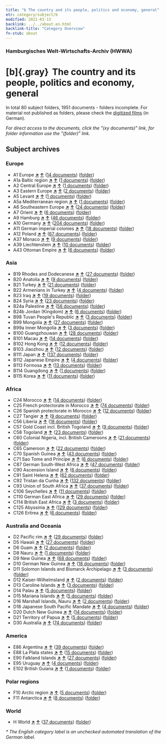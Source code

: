 ```yaml
---
title: "b The country and its people, politics and economy, general"
etr: category/subject/b
modified: 2021-03-13
backlink: ../../about.en.html
backlink-title: "Category Overview"
fn-stub: about
---
```


### Hamburgisches Welt-Wirtschafts-Archiv (HWWA)
# [b]{.gray}&#8201; The country and its people, politics and economy, general&#160; 





In total 80 subject folders, 1951 documents - folders incomplete.
For material not published as folders, please check the [digitized films](/film/h1_sh) (in German).

_For direct access to the documents, click the "(xy documents)" link, for folder information use the "(folder)" link._

## Subject archives



### Europe

- A1 Europe [**&nearr;**](../../../geo/i/140892/about.en.html "Europe (all folders)") [**&uarr;**](../../../geo/about.en.html#A1 "Country category system") (<a href="https://pm20.zbw.eu/dfgview/sh/140892,144196" title="about: Europe : The country and its people, politics and economy, general" target="_blank">14 documents</a>) ([folder](http://purl.org/pressemappe20/folder/sh/140892,144196))
- A1a Baltic region [**&nearr;**](../../../geo/i/140894/about.en.html "Baltic region (all folders)") [**&uarr;**](../../../geo/about.en.html#A1a "Country category system") (<a href="https://pm20.zbw.eu/dfgview/sh/140894,144196" title="about: Baltic region : The country and its people, politics and economy, general" target="_blank">1 documents</a>) ([folder](http://purl.org/pressemappe20/folder/sh/140894,144196))
- A2 Central Europe [**&nearr;**](../../../geo/i/140895/about.en.html "Central Europe (all folders)") [**&uarr;**](../../../geo/about.en.html#A2 "Country category system") (<a href="https://pm20.zbw.eu/dfgview/sh/140895,144196" title="about: Central Europe : The country and its people, politics and economy, general" target="_blank">1 documents</a>) ([folder](http://purl.org/pressemappe20/folder/sh/140895,144196))
- A3 Eastern Europe [**&nearr;**](../../../geo/i/140896/about.en.html "Eastern Europe (all folders)") [**&uarr;**](../../../geo/about.en.html#A3 "Country category system") (<a href="https://pm20.zbw.eu/dfgview/sh/140896,144196" title="about: Eastern Europe : The country and its people, politics and economy, general" target="_blank">2 documents</a>) ([folder](http://purl.org/pressemappe20/folder/sh/140896,144196))
- A5 Levant [**&nearr;**](../../../geo/i/140898/about.en.html "Levant (all folders)") [**&uarr;**](../../../geo/about.en.html#A5 "Country category system") (<a href="https://pm20.zbw.eu/dfgview/sh/140898,144196" title="about: Levant : The country and its people, politics and economy, general" target="_blank">1 documents</a>) ([folder](http://purl.org/pressemappe20/folder/sh/140898,144196))
- A5a Mediterranean region [**&nearr;**](../../../geo/i/140899/about.en.html "Mediterranean region (all folders)") [**&uarr;**](../../../geo/about.en.html#A5a "Country category system") (<a href="https://pm20.zbw.eu/dfgview/sh/140899,144196" title="about: Mediterranean region : The country and its people, politics and economy, general" target="_blank">1 documents</a>) ([folder](http://purl.org/pressemappe20/folder/sh/140899,144196))
- A6 Southeastern Europe [**&nearr;**](../../../geo/i/140900/about.en.html "Southeastern Europe (all folders)") [**&uarr;**](../../../geo/about.en.html#A6 "Country category system") (<a href="https://pm20.zbw.eu/dfgview/sh/140900,144196" title="about: Southeastern Europe : The country and its people, politics and economy, general" target="_blank">24 documents</a>) ([folder](http://purl.org/pressemappe20/folder/sh/140900,144196))
- A7 Orient [**&nearr;**](../../../geo/i/140902/about.en.html "Orient (all folders)") [**&uarr;**](../../../geo/about.en.html#A7 "Country category system") (<a href="https://pm20.zbw.eu/dfgview/sh/140902,144196" title="about: Orient : The country and its people, politics and economy, general" target="_blank">6 documents</a>) ([folder](http://purl.org/pressemappe20/folder/sh/140902,144196))
- A9 Hamburg [**&nearr;**](../../../geo/i/140905/about.en.html "Hamburg (all folders)") [**&uarr;**](../../../geo/about.en.html#A9 "Country category system") (<a href="https://pm20.zbw.eu/dfgview/sh/140905,144196" title="about: Hamburg : The country and its people, politics and economy, general" target="_blank">46 documents</a>) ([folder](http://purl.org/pressemappe20/folder/sh/140905,144196))
- A10 Germany [**&nearr;**](../../../geo/i/126128/about.en.html "Germany (all folders)") [**&uarr;**](../../../geo/about.en.html#A10 "Country category system") (<a href="https://pm20.zbw.eu/dfgview/sh/126128,144196" title="about: Germany : The country and its people, politics and economy, general" target="_blank">204 documents</a>) ([folder](http://purl.org/pressemappe20/folder/sh/126128,144196))
- A11 German imperial colonies [**&nearr;**](../../../geo/i/140960/about.en.html "German imperial colonies (all folders)") [**&uarr;**](../../../geo/about.en.html#A11 "Country category system") (<a href="https://pm20.zbw.eu/dfgview/sh/140960,144196" title="about: German imperial colonies : The country and its people, politics and economy, general" target="_blank">18 documents</a>) ([folder](http://purl.org/pressemappe20/folder/sh/140960,144196))
- A12 Poland [**&nearr;**](../../../geo/i/140962/about.en.html "Poland (all folders)") [**&uarr;**](../../../geo/about.en.html#A12 "Country category system") (<a href="https://pm20.zbw.eu/dfgview/sh/140962,144196" title="about: Poland : The country and its people, politics and economy, general" target="_blank">67 documents</a>) ([folder](http://purl.org/pressemappe20/folder/sh/140962,144196))
- A37 Monaco [**&nearr;**](../../../geo/i/141013/about.en.html "Monaco (all folders)") [**&uarr;**](../../../geo/about.en.html#A37 "Country category system") (<a href="https://pm20.zbw.eu/dfgview/sh/141013,144196" title="about: Monaco : The country and its people, politics and economy, general" target="_blank">9 documents</a>) ([folder](http://purl.org/pressemappe20/folder/sh/141013,144196))
- A39 Liechtenstein [**&nearr;**](../../../geo/i/141016/about.en.html "Liechtenstein (all folders)") [**&uarr;**](../../../geo/about.en.html#A39 "Country category system") (<a href="https://pm20.zbw.eu/dfgview/sh/141016,144196" title="about: Liechtenstein : The country and its people, politics and economy, general" target="_blank">10 documents</a>) ([folder](http://purl.org/pressemappe20/folder/sh/141016,144196))
- A43 Ottoman Empire [**&nearr;**](../../../geo/i/141034/about.en.html "Ottoman Empire (all folders)") [**&uarr;**](../../../geo/about.en.html#A43 "Country category system") (<a href="https://pm20.zbw.eu/dfgview/sh/141034,144196" title="about: Ottoman Empire : The country and its people, politics and economy, general" target="_blank">6 documents</a>) ([folder](http://purl.org/pressemappe20/folder/sh/141034,144196))

### Asia

- B19 Rhodes and Dodecanese [**&nearr;**](../../../geo/i/141106/about.en.html "Rhodes and Dodecanese (all folders)") [**&uarr;**](../../../geo/about.en.html#B19 "Country category system") (<a href="https://pm20.zbw.eu/dfgview/sh/141106,144196" title="about: Rhodes and Dodecanese : The country and its people, politics and economy, general" target="_blank">27 documents</a>) ([folder](http://purl.org/pressemappe20/folder/sh/141106,144196))
- B20 Anatolia [**&nearr;**](../../../geo/i/141108/about.en.html "Anatolia (all folders)") [**&uarr;**](../../../geo/about.en.html#B20 "Country category system") (<a href="https://pm20.zbw.eu/dfgview/sh/141108,144196" title="about: Anatolia : The country and its people, politics and economy, general" target="_blank">9 documents</a>) ([folder](http://purl.org/pressemappe20/folder/sh/141108,144196))
- B21 Turkey [**&nearr;**](../../../geo/i/141111/about.en.html "Turkey (all folders)") [**&uarr;**](../../../geo/about.en.html#B21 "Country category system") (<a href="https://pm20.zbw.eu/dfgview/sh/141111,144196" title="about: Turkey : The country and its people, politics and economy, general" target="_blank">21 documents</a>) ([folder](http://purl.org/pressemappe20/folder/sh/141111,144196))
- B22 Armenians in Turkey [**&nearr;**](../../../geo/i/141112/about.en.html "Armenians in Turkey (all folders)") [**&uarr;**](../../../geo/about.en.html#B22 "Country category system") (<a href="https://pm20.zbw.eu/dfgview/sh/141112,144196" title="about: Armenians in Turkey : The country and its people, politics and economy, general" target="_blank">4 documents</a>) ([folder](http://purl.org/pressemappe20/folder/sh/141112,144196))
- B23 Iraq [**&nearr;**](../../../geo/i/141113/about.en.html "Iraq (all folders)") [**&uarr;**](../../../geo/about.en.html#B23 "Country category system") (<a href="https://pm20.zbw.eu/dfgview/sh/141113,144196" title="about: Iraq : The country and its people, politics and economy, general" target="_blank">19 documents</a>) ([folder](http://purl.org/pressemappe20/folder/sh/141113,144196))
- B24 Syria [**&nearr;**](../../../geo/i/141114/about.en.html "Syria (all folders)") [**&uarr;**](../../../geo/about.en.html#B24 "Country category system") (<a href="https://pm20.zbw.eu/dfgview/sh/141114,144196" title="about: Syria : The country and its people, politics and economy, general" target="_blank">23 documents</a>) ([folder](http://purl.org/pressemappe20/folder/sh/141114,144196))
- B24a Palestine [**&nearr;**](../../../geo/i/141115/about.en.html "Palestine (all folders)") [**&uarr;**](../../../geo/about.en.html#B24a "Country category system") (<a href="https://pm20.zbw.eu/dfgview/sh/141115,144196" title="about: Palestine : The country and its people, politics and economy, general" target="_blank">56 documents</a>) ([folder](http://purl.org/pressemappe20/folder/sh/141115,144196))
- B24b Jordan (Kingdom) [**&nearr;**](../../../geo/i/141116/about.en.html "Jordan (Kingdom) (all folders)") [**&uarr;**](../../../geo/about.en.html#B24b "Country category system") (<a href="https://pm20.zbw.eu/dfgview/sh/141116,144196" title="about: Jordan (Kingdom) : The country and its people, politics and economy, general" target="_blank">6 documents</a>) ([folder](http://purl.org/pressemappe20/folder/sh/141116,144196))
- B98 Tuvan People's Republic [**&nearr;**](../../../geo/i/141260/about.en.html "Tuvan People's Republic (all folders)") [**&uarr;**](../../../geo/about.en.html#B98 "Country category system") (<a href="https://pm20.zbw.eu/dfgview/sh/141260,144196" title="about: Tuvan People's Republic : The country and its people, politics and economy, general" target="_blank">3 documents</a>) ([folder](http://purl.org/pressemappe20/folder/sh/141260,144196))
- B99 Mongolia [**&nearr;**](../../../geo/i/141261/about.en.html "Mongolia (all folders)") [**&uarr;**](../../../geo/about.en.html#B99 "Country category system") (<a href="https://pm20.zbw.eu/dfgview/sh/141261,144196" title="about: Mongolia : The country and its people, politics and economy, general" target="_blank">27 documents</a>) ([folder](http://purl.org/pressemappe20/folder/sh/141261,144196))
- B99a Inner Mongolia [**&nearr;**](../../../geo/i/141264/about.en.html "Inner Mongolia (all folders)") [**&uarr;**](../../../geo/about.en.html#B99a "Country category system") (<a href="https://pm20.zbw.eu/dfgview/sh/141264,144196" title="about: Inner Mongolia : The country and its people, politics and economy, general" target="_blank">3 documents</a>) ([folder](http://purl.org/pressemappe20/folder/sh/141264,144196))
- B100 Guangzhouwan [**&nearr;**](../../../geo/i/141266/about.en.html "Guangzhouwan (all folders)") [**&uarr;**](../../../geo/about.en.html#B100 "Country category system") (<a href="https://pm20.zbw.eu/dfgview/sh/141266,144196" title="about: Guangzhouwan : The country and its people, politics and economy, general" target="_blank">28 documents</a>) ([folder](http://purl.org/pressemappe20/folder/sh/141266,144196))
- B101 Macau [**&nearr;**](../../../geo/i/141267/about.en.html "Macau (all folders)") [**&uarr;**](../../../geo/about.en.html#B101 "Country category system") (<a href="https://pm20.zbw.eu/dfgview/sh/141267,144196" title="about: Macau : The country and its people, politics and economy, general" target="_blank">14 documents</a>) ([folder](http://purl.org/pressemappe20/folder/sh/141267,144196))
- B102 Hong Kong [**&nearr;**](../../../geo/i/141268/about.en.html "Hong Kong (all folders)") [**&uarr;**](../../../geo/about.en.html#B102 "Country category system") (<a href="https://pm20.zbw.eu/dfgview/sh/141268,144196" title="about: Hong Kong : The country and its people, politics and economy, general" target="_blank">12 documents</a>) ([folder](http://purl.org/pressemappe20/folder/sh/141268,144196))
- B103 Jiaozhou [**&nearr;**](../../../geo/i/126163/about.en.html "Jiaozhou (all folders)") [**&uarr;**](../../../geo/about.en.html#B103 "Country category system") (<a href="https://pm20.zbw.eu/dfgview/sh/126163,144196" title="about: Jiaozhou : The country and its people, politics and economy, general" target="_blank">12 documents</a>) ([folder](http://purl.org/pressemappe20/folder/sh/126163,144196))
- B111 Japan [**&nearr;**](../../../geo/i/141272/about.en.html "Japan (all folders)") [**&uarr;**](../../../geo/about.en.html#B111 "Country category system") (<a href="https://pm20.zbw.eu/dfgview/sh/141272,144196" title="about: Japan : The country and its people, politics and economy, general" target="_blank">137 documents</a>) ([folder](http://purl.org/pressemappe20/folder/sh/141272,144196))
- B112 Japanese Empire [**&nearr;**](../../../geo/i/141273/about.en.html "Japanese Empire (all folders)") [**&uarr;**](../../../geo/about.en.html#B112 "Country category system") (<a href="https://pm20.zbw.eu/dfgview/sh/141273,144196" title="about: Japanese Empire : The country and its people, politics and economy, general" target="_blank">4 documents</a>) ([folder](http://purl.org/pressemappe20/folder/sh/141273,144196))
- B113 Formosa [**&nearr;**](../../../geo/i/141274/about.en.html "Formosa (all folders)") [**&uarr;**](../../../geo/about.en.html#B113 "Country category system") (<a href="https://pm20.zbw.eu/dfgview/sh/141274,144196" title="about: Formosa : The country and its people, politics and economy, general" target="_blank">13 documents</a>) ([folder](http://purl.org/pressemappe20/folder/sh/141274,144196))
- B114 Guangdong [**&nearr;**](../../../geo/i/141275/about.en.html "Guangdong (all folders)") [**&uarr;**](../../../geo/about.en.html#B114 "Country category system") (<a href="https://pm20.zbw.eu/dfgview/sh/141275,144196" title="about: Guangdong : The country and its people, politics and economy, general" target="_blank">1 documents</a>) ([folder](http://purl.org/pressemappe20/folder/sh/141275,144196))
- B115 Korea [**&nearr;**](../../../geo/i/141276/about.en.html "Korea (all folders)") [**&uarr;**](../../../geo/about.en.html#B115 "Country category system") (<a href="https://pm20.zbw.eu/dfgview/sh/141276,144196" title="about: Korea : The country and its people, politics and economy, general" target="_blank">11 documents</a>) ([folder](http://purl.org/pressemappe20/folder/sh/141276,144196))

### Africa

- C24 Morocco [**&nearr;**](../../../geo/i/141356/about.en.html "Morocco (all folders)") [**&uarr;**](../../../geo/about.en.html#C24 "Country category system") (<a href="https://pm20.zbw.eu/dfgview/sh/141356,144196" title="about: Morocco : The country and its people, politics and economy, general" target="_blank">14 documents</a>) ([folder](http://purl.org/pressemappe20/folder/sh/141356,144196))
- C25 French protectorate in Morocco [**&nearr;**](../../../geo/i/141358/about.en.html "French protectorate in Morocco (all folders)") [**&uarr;**](../../../geo/about.en.html#C25 "Country category system") (<a href="https://pm20.zbw.eu/dfgview/sh/141358,144196" title="about: French protectorate in Morocco : The country and its people, politics and economy, general" target="_blank">74 documents</a>) ([folder](http://purl.org/pressemappe20/folder/sh/141358,144196))
- C26 Spanish protectorate in Morocco [**&nearr;**](../../../geo/i/141359/about.en.html "Spanish protectorate in Morocco (all folders)") [**&uarr;**](../../../geo/about.en.html#C26 "Country category system") (<a href="https://pm20.zbw.eu/dfgview/sh/141359,144196" title="about: Spanish protectorate in Morocco : The country and its people, politics and economy, general" target="_blank">12 documents</a>) ([folder](http://purl.org/pressemappe20/folder/sh/141359,144196))
- C27 Tangier [**&nearr;**](../../../geo/i/141360/about.en.html "Tangier (all folders)") [**&uarr;**](../../../geo/about.en.html#C27 "Country category system") (<a href="https://pm20.zbw.eu/dfgview/sh/141360,144196" title="about: Tangier : The country and its people, politics and economy, general" target="_blank">9 documents</a>) ([folder](http://purl.org/pressemappe20/folder/sh/141360,144196))
- C56 Liberia [**&nearr;**](../../../geo/i/141405/about.en.html "Liberia (all folders)") [**&uarr;**](../../../geo/about.en.html#C56 "Country category system") (<a href="https://pm20.zbw.eu/dfgview/sh/141405,144196" title="about: Liberia : The country and its people, politics and economy, general" target="_blank">18 documents</a>) ([folder](http://purl.org/pressemappe20/folder/sh/141405,144196))
- C57 Gold Coast incl. British Togoland [**&nearr;**](../../../geo/i/141406/about.en.html "Gold Coast incl. British Togoland (all folders)") [**&uarr;**](../../../geo/about.en.html#C57 "Country category system") (<a href="https://pm20.zbw.eu/dfgview/sh/141406,144196" title="about: Gold Coast incl. British Togoland : The country and its people, politics and economy, general" target="_blank">9 documents</a>) ([folder](http://purl.org/pressemappe20/folder/sh/141406,144196))
- C58 Togoland [**&nearr;**](../../../geo/i/141408/about.en.html "Togoland (all folders)") [**&uarr;**](../../../geo/about.en.html#C58 "Country category system") (<a href="https://pm20.zbw.eu/dfgview/sh/141408,144196" title="about: Togoland : The country and its people, politics and economy, general" target="_blank">23 documents</a>) ([folder](http://purl.org/pressemappe20/folder/sh/141408,144196))
- C60 Colonial Nigeria, incl. British Cameroons [**&nearr;**](../../../geo/i/141409/about.en.html "Colonial Nigeria, incl. British Cameroons (all folders)") [**&uarr;**](../../../geo/about.en.html#C60 "Country category system") (<a href="https://pm20.zbw.eu/dfgview/sh/141409,144196" title="about: Colonial Nigeria, incl. British Cameroons : The country and its people, politics and economy, general" target="_blank">21 documents</a>) ([folder](http://purl.org/pressemappe20/folder/sh/141409,144196))
- C65 Cameroon [**&nearr;**](../../../geo/i/141410/about.en.html "Cameroon (all folders)") [**&uarr;**](../../../geo/about.en.html#C65 "Country category system") (<a href="https://pm20.zbw.eu/dfgview/sh/141410,144196" title="about: Cameroon : The country and its people, politics and economy, general" target="_blank">22 documents</a>) ([folder](http://purl.org/pressemappe20/folder/sh/141410,144196))
- C70 Spanish Guinea [**&nearr;**](../../../geo/i/141412/about.en.html "Spanish Guinea (all folders)") [**&uarr;**](../../../geo/about.en.html#C70 "Country category system") (<a href="https://pm20.zbw.eu/dfgview/sh/141412,144196" title="about: Spanish Guinea : The country and its people, politics and economy, general" target="_blank">43 documents</a>) ([folder](http://purl.org/pressemappe20/folder/sh/141412,144196))
- C71 Sao Tome and Principe [**&nearr;**](../../../geo/i/141413/about.en.html "Sao Tome and Principe (all folders)") [**&uarr;**](../../../geo/about.en.html#C71 "Country category system") (<a href="https://pm20.zbw.eu/dfgview/sh/141413,144196" title="about: Sao Tome and Principe : The country and its people, politics and economy, general" target="_blank">6 documents</a>) ([folder](http://purl.org/pressemappe20/folder/sh/141413,144196))
- C87 German South-West Africa [**&nearr;**](../../../geo/i/141450/about.en.html "German South-West Africa (all folders)") [**&uarr;**](../../../geo/about.en.html#C87 "Country category system") (<a href="https://pm20.zbw.eu/dfgview/sh/141450,144196" title="about: German South-West Africa : The country and its people, politics and economy, general" target="_blank">47 documents</a>) ([folder](http://purl.org/pressemappe20/folder/sh/141450,144196))
- C90 Ascension Island [**&nearr;**](../../../geo/i/141451/about.en.html "Ascension Island (all folders)") [**&uarr;**](../../../geo/about.en.html#C90 "Country category system") (<a href="https://pm20.zbw.eu/dfgview/sh/141451,144196" title="about: Ascension Island : The country and its people, politics and economy, general" target="_blank">6 documents</a>) ([folder](http://purl.org/pressemappe20/folder/sh/141451,144196))
- C91 Saint Helena [**&nearr;**](../../../geo/i/141452/about.en.html "Saint Helena (all folders)") [**&uarr;**](../../../geo/about.en.html#C91 "Country category system") (<a href="https://pm20.zbw.eu/dfgview/sh/141452,144196" title="about: Saint Helena : The country and its people, politics and economy, general" target="_blank">62 documents</a>) ([folder](http://purl.org/pressemappe20/folder/sh/141452,144196))
- C92 Tristan da Cunha [**&nearr;**](../../../geo/i/141453/about.en.html "Tristan da Cunha (all folders)") [**&uarr;**](../../../geo/about.en.html#C92 "Country category system") (<a href="https://pm20.zbw.eu/dfgview/sh/141453,144196" title="about: Tristan da Cunha : The country and its people, politics and economy, general" target="_blank">132 documents</a>) ([folder](http://purl.org/pressemappe20/folder/sh/141453,144196))
- C93 Union of South Africa [**&nearr;**](../../../geo/i/141454/about.en.html "Union of South Africa (all folders)") [**&uarr;**](../../../geo/about.en.html#C93 "Country category system") (<a href="https://pm20.zbw.eu/dfgview/sh/141454,144196" title="about: Union of South Africa : The country and its people, politics and economy, general" target="_blank">37 documents</a>) ([folder](http://purl.org/pressemappe20/folder/sh/141454,144196))
- C106 Seychelles [**&nearr;**](../../../geo/i/141470/about.en.html "Seychelles (all folders)") [**&uarr;**](../../../geo/about.en.html#C106 "Country category system") (<a href="https://pm20.zbw.eu/dfgview/sh/141470,144196" title="about: Seychelles : The country and its people, politics and economy, general" target="_blank">11 documents</a>) ([folder](http://purl.org/pressemappe20/folder/sh/141470,144196))
- C110 German East Africa [**&nearr;**](../../../geo/i/141471/about.en.html "German East Africa (all folders)") [**&uarr;**](../../../geo/about.en.html#C110 "Country category system") (<a href="https://pm20.zbw.eu/dfgview/sh/141471,144196" title="about: German East Africa : The country and its people, politics and economy, general" target="_blank">29 documents</a>) ([folder](http://purl.org/pressemappe20/folder/sh/141471,144196))
- C114 British East Africa [**&nearr;**](../../../geo/i/141473/about.en.html "British East Africa (all folders)") [**&uarr;**](../../../geo/about.en.html#C114 "Country category system") (<a href="https://pm20.zbw.eu/dfgview/sh/141473,144196" title="about: British East Africa : The country and its people, politics and economy, general" target="_blank">3 documents</a>) ([folder](http://purl.org/pressemappe20/folder/sh/141473,144196))
- C125 Abyssinia [**&nearr;**](../../../geo/i/141482/about.en.html "Abyssinia (all folders)") [**&uarr;**](../../../geo/about.en.html#C125 "Country category system") (<a href="https://pm20.zbw.eu/dfgview/sh/141482,144196" title="about: Abyssinia : The country and its people, politics and economy, general" target="_blank">129 documents</a>) ([folder](http://purl.org/pressemappe20/folder/sh/141482,144196))
- C126 Eritrea [**&nearr;**](../../../geo/i/141483/about.en.html "Eritrea (all folders)") [**&uarr;**](../../../geo/about.en.html#C126 "Country category system") (<a href="https://pm20.zbw.eu/dfgview/sh/141483,144196" title="about: Eritrea : The country and its people, politics and economy, general" target="_blank">6 documents</a>) ([folder](http://purl.org/pressemappe20/folder/sh/141483,144196))

### Australia and Oceania

- D2 Pacific rim [**&nearr;**](../../../geo/i/141593/about.en.html "Pacific rim (all folders)") [**&uarr;**](../../../geo/about.en.html#D2 "Country category system") (<a href="https://pm20.zbw.eu/dfgview/sh/141593,144196" title="about: Pacific rim : The country and its people, politics and economy, general" target="_blank">29 documents</a>) ([folder](http://purl.org/pressemappe20/folder/sh/141593,144196))
- D5 Hawaii [**&nearr;**](../../../geo/i/141595/about.en.html "Hawaii (all folders)") [**&uarr;**](../../../geo/about.en.html#D5 "Country category system") (<a href="https://pm20.zbw.eu/dfgview/sh/141595,144196" title="about: Hawaii : The country and its people, politics and economy, general" target="_blank">27 documents</a>) ([folder](http://purl.org/pressemappe20/folder/sh/141595,144196))
- D6 Guam [**&nearr;**](../../../geo/i/141598/about.en.html "Guam (all folders)") [**&uarr;**](../../../geo/about.en.html#D6 "Country category system") (<a href="https://pm20.zbw.eu/dfgview/sh/141598,144196" title="about: Guam : The country and its people, politics and economy, general" target="_blank">2 documents</a>) ([folder](http://purl.org/pressemappe20/folder/sh/141598,144196))
- D8 Nauru [**&nearr;**](../../../geo/i/141599/about.en.html "Nauru (all folders)") [**&uarr;**](../../../geo/about.en.html#D8 "Country category system") (<a href="https://pm20.zbw.eu/dfgview/sh/141599,144196" title="about: Nauru : The country and its people, politics and economy, general" target="_blank">1 documents</a>) ([folder](http://purl.org/pressemappe20/folder/sh/141599,144196))
- D9 New Guinea [**&nearr;**](../../../geo/i/141600/about.en.html "New Guinea (all folders)") [**&uarr;**](../../../geo/about.en.html#D9 "Country category system") (<a href="https://pm20.zbw.eu/dfgview/sh/141600,144196" title="about: New Guinea : The country and its people, politics and economy, general" target="_blank">68 documents</a>) ([folder](http://purl.org/pressemappe20/folder/sh/141600,144196))
- D10 German New Guinea [**&nearr;**](../../../geo/i/141601/about.en.html "German New Guinea (all folders)") [**&uarr;**](../../../geo/about.en.html#D10 "Country category system") (<a href="https://pm20.zbw.eu/dfgview/sh/141601,144196" title="about: German New Guinea : The country and its people, politics and economy, general" target="_blank">18 documents</a>) ([folder](http://purl.org/pressemappe20/folder/sh/141601,144196))
- D11 Solomon Islands and Bismarck Archipelago [**&nearr;**](../../../geo/i/141610/about.en.html "Solomon Islands and Bismarck Archipelago (all folders)") [**&uarr;**](../../../geo/about.en.html#D11 "Country category system") (<a href="https://pm20.zbw.eu/dfgview/sh/141610,144196" title="about: Solomon Islands and Bismarck Archipelago : The country and its people, politics and economy, general" target="_blank">3 documents</a>) ([folder](http://purl.org/pressemappe20/folder/sh/141610,144196))
- D12 Kaiser-Wilhelmsland [**&nearr;**](../../../geo/i/141612/about.en.html "Kaiser-Wilhelmsland (all folders)") [**&uarr;**](../../../geo/about.en.html#D12 "Country category system") (<a href="https://pm20.zbw.eu/dfgview/sh/141612,144196" title="about: Kaiser-Wilhelmsland : The country and its people, politics and economy, general" target="_blank">2 documents</a>) ([folder](http://purl.org/pressemappe20/folder/sh/141612,144196))
- D13 Caroline Islands [**&nearr;**](../../../geo/i/141613/about.en.html "Caroline Islands (all folders)") [**&uarr;**](../../../geo/about.en.html#D13 "Country category system") (<a href="https://pm20.zbw.eu/dfgview/sh/141613,144196" title="about: Caroline Islands : The country and its people, politics and economy, general" target="_blank">3 documents</a>) ([folder](http://purl.org/pressemappe20/folder/sh/141613,144196))
- D14 Palau [**&nearr;**](../../../geo/i/141614/about.en.html "Palau (all folders)") [**&uarr;**](../../../geo/about.en.html#D14 "Country category system") (<a href="https://pm20.zbw.eu/dfgview/sh/141614,144196" title="about: Palau : The country and its people, politics and economy, general" target="_blank">5 documents</a>) ([folder](http://purl.org/pressemappe20/folder/sh/141614,144196))
- D15 Mariana Islands [**&nearr;**](../../../geo/i/141615/about.en.html "Mariana Islands (all folders)") [**&uarr;**](../../../geo/about.en.html#D15 "Country category system") (<a href="https://pm20.zbw.eu/dfgview/sh/141615,144196" title="about: Mariana Islands : The country and its people, politics and economy, general" target="_blank">5 documents</a>) ([folder](http://purl.org/pressemappe20/folder/sh/141615,144196))
- D16 Marshall Islands, Nauru [**&nearr;**](../../../geo/i/141616/about.en.html "Marshall Islands, Nauru (all folders)") [**&uarr;**](../../../geo/about.en.html#D16 "Country category system") (<a href="https://pm20.zbw.eu/dfgview/sh/141616,144196" title="about: Marshall Islands, Nauru : The country and its people, politics and economy, general" target="_blank">2 documents</a>) ([folder](http://purl.org/pressemappe20/folder/sh/141616,144196))
- D18 Japanese South Pacific Mandate [**&nearr;**](../../../geo/i/141618/about.en.html "Japanese South Pacific Mandate (all folders)") [**&uarr;**](../../../geo/about.en.html#D18 "Country category system") (<a href="https://pm20.zbw.eu/dfgview/sh/141618,144196" title="about: Japanese South Pacific Mandate : The country and its people, politics and economy, general" target="_blank">4 documents</a>) ([folder](http://purl.org/pressemappe20/folder/sh/141618,144196))
- D20 Dutch New Guinea [**&nearr;**](../../../geo/i/141619/about.en.html "Dutch New Guinea (all folders)") [**&uarr;**](../../../geo/about.en.html#D20 "Country category system") (<a href="https://pm20.zbw.eu/dfgview/sh/141619,144196" title="about: Dutch New Guinea : The country and its people, politics and economy, general" target="_blank">14 documents</a>) ([folder](http://purl.org/pressemappe20/folder/sh/141619,144196))
- D21 Territory of Papua [**&nearr;**](../../../geo/i/141620/about.en.html "Territory of Papua (all folders)") [**&uarr;**](../../../geo/about.en.html#D21 "Country category system") (<a href="https://pm20.zbw.eu/dfgview/sh/141620,144196" title="about: Territory of Papua : The country and its people, politics and economy, general" target="_blank">5 documents</a>) ([folder](http://purl.org/pressemappe20/folder/sh/141620,144196))
- D30 Australia [**&nearr;**](../../../geo/i/141621/about.en.html "Australia (all folders)") [**&uarr;**](../../../geo/about.en.html#D30 "Country category system") (<a href="https://pm20.zbw.eu/dfgview/sh/141621,144196" title="about: Australia : The country and its people, politics and economy, general" target="_blank">74 documents</a>) ([folder](http://purl.org/pressemappe20/folder/sh/141621,144196))

### America

- E86 Argentina [**&nearr;**](../../../geo/i/141692/about.en.html "Argentina (all folders)") [**&uarr;**](../../../geo/about.en.html#E86 "Country category system") (<a href="https://pm20.zbw.eu/dfgview/sh/141692,144196" title="about: Argentina : The country and its people, politics and economy, general" target="_blank">39 documents</a>) ([folder](http://purl.org/pressemappe20/folder/sh/141692,144196))
- E88 La Plata states [**&nearr;**](../../../geo/i/141693/about.en.html "La Plata states (all folders)") [**&uarr;**](../../../geo/about.en.html#E88 "Country category system") (<a href="https://pm20.zbw.eu/dfgview/sh/141693,144196" title="about: La Plata states : The country and its people, politics and economy, general" target="_blank">15 documents</a>) ([folder](http://purl.org/pressemappe20/folder/sh/141693,144196))
- E90 Falkland Islands [**&nearr;**](../../../geo/i/141694/about.en.html "Falkland Islands (all folders)") [**&uarr;**](../../../geo/about.en.html#E90 "Country category system") (<a href="https://pm20.zbw.eu/dfgview/sh/141694,144196" title="about: Falkland Islands : The country and its people, politics and economy, general" target="_blank">27 documents</a>) ([folder](http://purl.org/pressemappe20/folder/sh/141694,144196))
- E95 Uruguay [**&nearr;**](../../../geo/i/141695/about.en.html "Uruguay (all folders)") [**&uarr;**](../../../geo/about.en.html#E95 "Country category system") (<a href="https://pm20.zbw.eu/dfgview/sh/141695,144196" title="about: Uruguay : The country and its people, politics and economy, general" target="_blank">4 documents</a>) ([folder](http://purl.org/pressemappe20/folder/sh/141695,144196))
- E102 British Guiana [**&nearr;**](../../../geo/i/141700/about.en.html "British Guiana (all folders)") [**&uarr;**](../../../geo/about.en.html#E102 "Country category system") (<a href="https://pm20.zbw.eu/dfgview/sh/141700,144196" title="about: British Guiana : The country and its people, politics and economy, general" target="_blank">1 documents</a>) ([folder](http://purl.org/pressemappe20/folder/sh/141700,144196))

### Polar regions

- F10 Arctic region [**&nearr;**](../../../geo/i/141702/about.en.html "Arctic region (all folders)") [**&uarr;**](../../../geo/about.en.html#F10 "Country category system") (<a href="https://pm20.zbw.eu/dfgview/sh/141702,144196" title="about: Arctic region : The country and its people, politics and economy, general" target="_blank">5 documents</a>) ([folder](http://purl.org/pressemappe20/folder/sh/141702,144196))
- F11 Antarctica [**&nearr;**](../../../geo/i/141703/about.en.html "Antarctica (all folders)") [**&uarr;**](../../../geo/about.en.html#F11 "Country category system") (<a href="https://pm20.zbw.eu/dfgview/sh/141703,144196" title="about: Antarctica : The country and its people, politics and economy, general" target="_blank">8 documents</a>) ([folder](http://purl.org/pressemappe20/folder/sh/141703,144196))

### World

- H World [**&nearr;**](../../../geo/i/141728/about.en.html "World (all folders)") [**&uarr;**](../../../geo/about.en.html#H "Country category system") (<a href="https://pm20.zbw.eu/dfgview/sh/141728,144196" title="about: World : The country and its people, politics and economy, general" target="_blank">37 documents</a>) ([folder](http://purl.org/pressemappe20/folder/sh/141728,144196))


_* The English category label is an unchecked automated translation of the German label._

